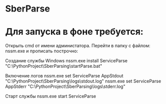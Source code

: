 # SberParse

# Для запуска в фоне требуется:

Открыть cmd от имени администатора. Перейти в папку с файлом: nssm.exe и прописать построчно:

Создание службы Windows
nssm.exe install ServiceParse "C:\PythonProject\SberParsing\startParse.bat"

Включение логов
nssm.exe set ServiceParse AppStdout "C:\PythonProject\SberParsing\logs\stdout.log"
nssm.exe set ServiceParse AppStderr "C:\PythonProject\SberParsing\logs\stderr.log"

Старт службы
nssm.exe start ServiceParse
